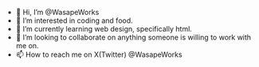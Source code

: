 - 👋 Hi, I’m @WasapeWorks
- 👀 I’m interested in coding and food.
- 🌱 I’m currently learning web design, specifically html.
- 💞️ I’m looking to collaborate on anything someone is willing to work with me on.
- 📫 How to reach me on X(Twitter) @WasapeWorks

<!---
WasapeWorks/WasapeWorks is a ✨ special ✨ repository because its `README.md` (this file) appears on your GitHub profile.
You can click the Preview link to take a look at your changes.
--->
